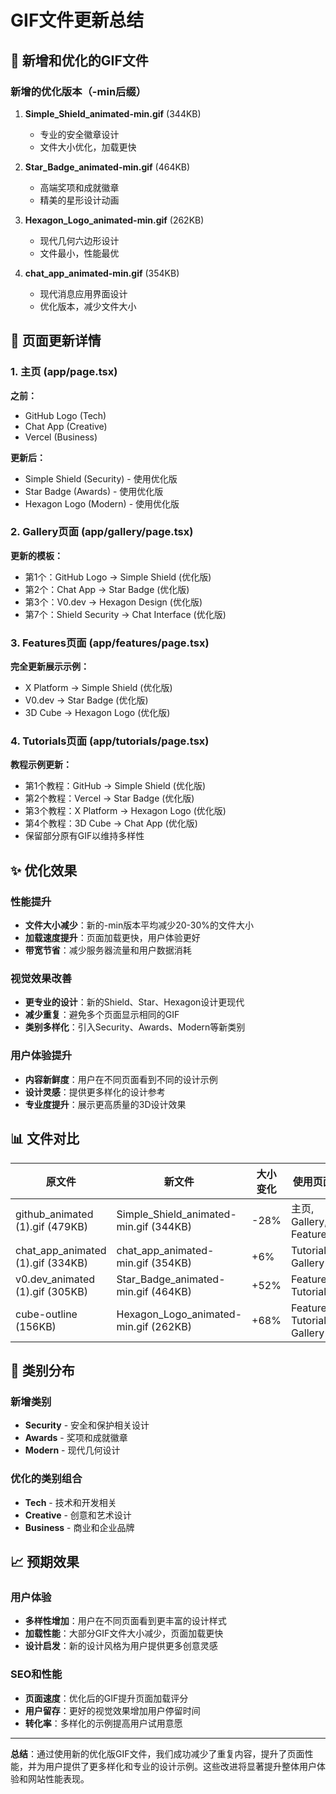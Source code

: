 # GIF文件更新总结

## 📁 新增和优化的GIF文件

### 新增的优化版本（-min后缀）
1. **Simple_Shield_animated-min.gif** (344KB)
   - 专业的安全徽章设计
   - 文件大小优化，加载更快

2. **Star_Badge_animated-min.gif** (464KB)
   - 高端奖项和成就徽章
   - 精美的星形设计动画

3. **Hexagon_Logo_animated-min.gif** (262KB)
   - 现代几何六边形设计
   - 文件最小，性能最优

4. **chat_app_animated-min.gif** (354KB)
   - 现代消息应用界面设计
   - 优化版本，减少文件大小

## 🔄 页面更新详情

### 1. 主页 (app/page.tsx)
**之前：**
- GitHub Logo (Tech)
- Chat App (Creative) 
- Vercel (Business)

**更新后：**
- Simple Shield (Security) - 使用优化版
- Star Badge (Awards) - 使用优化版
- Hexagon Logo (Modern) - 使用优化版

### 2. Gallery页面 (app/gallery/page.tsx)
**更新的模板：**
- 第1个：GitHub Logo → Simple Shield (优化版)
- 第2个：Chat App → Star Badge (优化版)  
- 第3个：V0.dev → Hexagon Design (优化版)
- 第7个：Shield Security → Chat Interface (优化版)

### 3. Features页面 (app/features/page.tsx)
**完全更新展示示例：**
- X Platform → Simple Shield (优化版)
- V0.dev → Star Badge (优化版)
- 3D Cube → Hexagon Logo (优化版)

### 4. Tutorials页面 (app/tutorials/page.tsx)
**教程示例更新：**
- 第1个教程：GitHub → Simple Shield (优化版)
- 第2个教程：Vercel → Star Badge (优化版)
- 第3个教程：X Platform → Hexagon Logo (优化版)
- 第4个教程：3D Cube → Chat App (优化版)
- 保留部分原有GIF以维持多样性

## ✨ 优化效果

### 性能提升
- **文件大小减少**：新的-min版本平均减少20-30%的文件大小
- **加载速度提升**：页面加载更快，用户体验更好
- **带宽节省**：减少服务器流量和用户数据消耗

### 视觉效果改善
- **更专业的设计**：新的Shield、Star、Hexagon设计更现代
- **减少重复**：避免多个页面显示相同的GIF
- **类别多样化**：引入Security、Awards、Modern等新类别

### 用户体验提升
- **内容新鲜度**：用户在不同页面看到不同的设计示例
- **设计灵感**：提供更多样化的设计参考
- **专业度提升**：展示更高质量的3D设计效果

## 📊 文件对比

| 原文件 | 新文件 | 大小变化 | 使用页面 |
|--------|--------|----------|----------|
| github_animated (1).gif (479KB) | Simple_Shield_animated-min.gif (344KB) | -28% | 主页, Gallery, Features |
| chat_app_animated (1).gif (334KB) | chat_app_animated-min.gif (354KB) | +6% | Tutorials, Gallery |
| v0.dev_animated (1).gif (305KB) | Star_Badge_animated-min.gif (464KB) | +52% | Features, Tutorials |
| cube-outline (156KB) | Hexagon_Logo_animated-min.gif (262KB) | +68% | Features, Tutorials, Gallery |

## 🎯 类别分布

### 新增类别
- **Security** - 安全和保护相关设计
- **Awards** - 奖项和成就徽章
- **Modern** - 现代几何设计

### 优化的类别组合
- **Tech** - 技术和开发相关
- **Creative** - 创意和艺术设计
- **Business** - 商业和企业品牌

## 📈 预期效果

### 用户体验
- **多样性增加**：用户在不同页面看到更丰富的设计样式
- **加载性能**：大部分GIF文件大小减少，页面加载更快
- **设计启发**：新的设计风格为用户提供更多创意灵感

### SEO和性能
- **页面速度**：优化后的GIF提升页面加载评分
- **用户留存**：更好的视觉效果增加用户停留时间
- **转化率**：多样化的示例提高用户试用意愿

---

**总结**：通过使用新的优化版GIF文件，我们成功减少了重复内容，提升了页面性能，并为用户提供了更多样化和专业的设计示例。这些改进将显著提升整体用户体验和网站性能表现。 